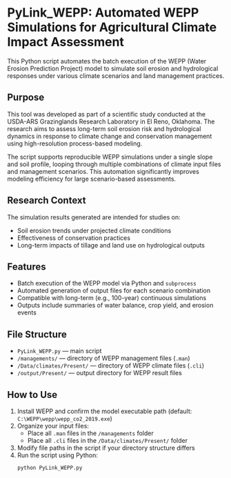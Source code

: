 # PyLink_WEPP: Automated WEPP Simulations for Agricultural Climate Impact Assessment

This Python script automates the batch execution of the WEPP (Water Erosion Prediction Project) model to simulate soil erosion and hydrological responses under various climate scenarios and land management practices.

## Purpose

This tool was developed as part of a scientific study conducted at the USDA-ARS Grazinglands Research Laboratory in El Reno, Oklahoma. The research aims to assess long-term soil erosion risk and hydrological dynamics in response to climate change and conservation management using high-resolution process-based modeling.

The script supports reproducible WEPP simulations under a single slope and soil profile, looping through multiple combinations of climate input files and management scenarios. This automation significantly improves modeling efficiency for large scenario-based assessments.

## Research Context

The simulation results generated are intended for studies on:
- Soil erosion trends under projected climate conditions
- Effectiveness of conservation practices
- Long-term impacts of tillage and land use on hydrological outputs

## Features

- Batch execution of the WEPP model via Python and `subprocess`
- Automated generation of output files for each scenario combination
- Compatible with long-term (e.g., 100-year) continuous simulations
- Outputs include summaries of water balance, crop yield, and erosion events

## File Structure

- `PyLink_WEPP.py` — main script
- `/managements/` — directory of WEPP management files (`.man`)
- `/Data/climates/Present/` — directory of WEPP climate files (`.cli`)
- `/output/Present/` — output directory for WEPP result files

## How to Use

1. Install WEPP and confirm the model executable path (default: `C:\WEPP\wepp\wepp_co2_2019.exe`)
2. Organize your input files:
   - Place all `.man` files in the `/managements` folder
   - Place all `.cli` files in the `/Data/climates/Present/` folder
3. Modify file paths in the script if your directory structure differs
4. Run the script using Python:
   ```bash
   python PyLink_WEPP.py
